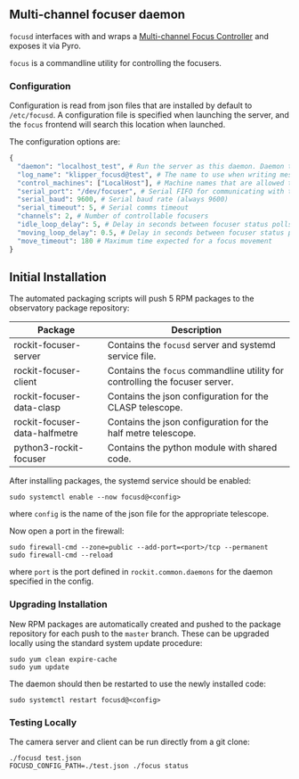 ## Multi-channel focuser daemon

`focusd` interfaces with and wraps a [Multi-channel Focus Controller](https://github.com/rockit-astro/focus-controller) and exposes it via Pyro.

`focus` is a commandline utility for controlling the focusers.

### Configuration

Configuration is read from json files that are installed by default to `/etc/focusd`.
A configuration file is specified when launching the server, and the `focus` frontend will search this location when launched.

The configuration options are:
```python
{
  "daemon": "localhost_test", # Run the server as this daemon. Daemon types are registered in `rockit.common.daemons`.
  "log_name": "klipper_focusd@test", # The name to use when writing messages to the observatory log.
  "control_machines": ["LocalHost"], # Machine names that are allowed to control (rather than just query) state. Machine names are registered in `rockit.common.IP`.
  "serial_port": "/dev/focuser", # Serial FIFO for communicating with the focuser
  "serial_baud": 9600, # Serial baud rate (always 9600)
  "serial_timeout": 5, # Serial comms timeout
  "channels": 2, # Number of controllable focusers
  "idle_loop_delay": 5, # Delay in seconds between focuser status polls when idle
  "moving_loop_delay": 0.5, # Delay in seconds between focuser status polls when moving
  "move_timeout": 180 # Maximum time expected for a focus movement
}

```
## Initial Installation

The automated packaging scripts will push 5 RPM packages to the observatory package repository:

| Package                       | Description                                                                  |
|-------------------------------|------------------------------------------------------------------------------|
| rockit-focuser-server         | Contains the `focusd` server and systemd service file.                       |
| rockit-focuser-client         | Contains the `focus` commandline utility for controlling the focuser server. |
| rockit-focuser-data-clasp     | Contains the json configuration for the CLASP telescope.                     |
| rockit-focuser-data-halfmetre | Contains the json configuration for the half metre telescope.                |
| python3-rockit-focuser        | Contains the python module with shared code.                                 |

After installing packages, the systemd service should be enabled:

```
sudo systemctl enable --now focusd@<config>
```

where `config` is the name of the json file for the appropriate telescope.

Now open a port in the firewall:
```
sudo firewall-cmd --zone=public --add-port=<port>/tcp --permanent
sudo firewall-cmd --reload
```
where `port` is the port defined in `rockit.common.daemons` for the daemon specified in the config.

### Upgrading Installation

New RPM packages are automatically created and pushed to the package repository for each push to the `master` branch.
These can be upgraded locally using the standard system update procedure:
```
sudo yum clean expire-cache
sudo yum update
```

The daemon should then be restarted to use the newly installed code:
```
sudo systemctl restart focusd@<config>
```

### Testing Locally

The camera server and client can be run directly from a git clone:
```
./focusd test.json
FOCUSD_CONFIG_PATH=./test.json ./focus status
```
